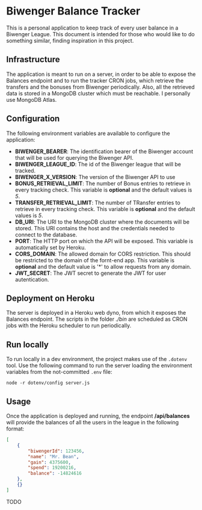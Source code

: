 # Biwenger Balance Tracker
This is a personal application to keep track of every user balance in a Biwenger League. This document is intended for those who would like to do something similar, finding inspiration in this project.

## Infrastructure
The application is meant to run on a server, in order to be able to expose the Balances endpoint and to run the tracker CRON jobs, which retrieve the transfers and the bonuses from Biwenger periodically.
Also, all the retrieved data is stored in a MongoDB cluster which must be reachable. I personally use MongoDB Atlas.

## Configuration
The following environment variables are available to configure the application:
* **BIWENGER_BEARER**: The identification bearer of the Biwenger account that will be used for querying the Biwenger API.
* **BIWENGER_LEAGUE_ID**: The id of the Biwenger league that will be tracked.
* **BIWENGER_X_VERSION**: The version of the Biwenger API to use
* **BONUS_RETRIEVAL_LIMIT**: The number of Bonus entries to retrieve in every tracking check. This variable is **optional** and the default values is *5*. 
* **TRANSFER_RETRIEVAL_LIMIT**: The number of TRansfer entries to retrieve in every tracking check. This variable is **optional** and the default values is *5*.
* **DB_URI**: The URI to the MongoDB cluster where the documents will be stored. This URI contains the host and the credentials needed to connect to the database.
* **PORT**: The HTTP port on which the API will be exposed. This variable is automatically set by Heroku.
* **CORS_DOMAIN**: The allowed domain for CORS restriction. This should be restricted to the domain of the fornt-end app. This variable is **optional** and the default value is '*' to allow requests from any domain.
* **JWT_SECRET**: The JWT secret to generate the JWT for user autentication.

## Deployment on Heroku
The server is deployed in a Heroku web dyno, from which it exposes the Balances endpoint. The scripts in the folder *./bin* are scheduled as CRON jobs with the Heroku scheduler to run periodically.

## Run locally
To run locally in a dev environment, the project makes use of the `.dotenv` tool.
Use the following command to run the server loading the environment variables from the not-committed `.env` file:
```
node -r dotenv/config server.js
```

## Usage
Once the application is deployed and running, the endpoint **/api/balances** will provide the balances of all the users in the league in the following format:

```json
[
    {
        "biwengerId": 123456,
        "name": "Mr. Bean",
        "gain": 4375600,
        "spend": 19200216,
        "balance": -14824616
    },
    {}
]
```

TODO